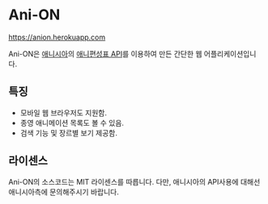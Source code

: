Ani-ON
=====
https://anion.herokuapp.com

Ani-ON은 [애니시아](http://www.anissia.net)의 [애니편성표 API](http://www.anissia.net/?m=1&b=4)를 이용하여 만든 간단한 웹 어플리케이션입니다.

특징
-----
 - 모바일 웹 브라우저도 지원함.
 - 종영 애니메이션 목록도 볼 수 있음.
 - 검색 기능 및 장르별 보기 제공함.

라이센스
-----
Ani-ON의 소스코드는 MIT 라이센스를 따릅니다.
다만, 애니시아의 API사용에 대해선 애니시아측에 문의해주시기 바랍니다.
